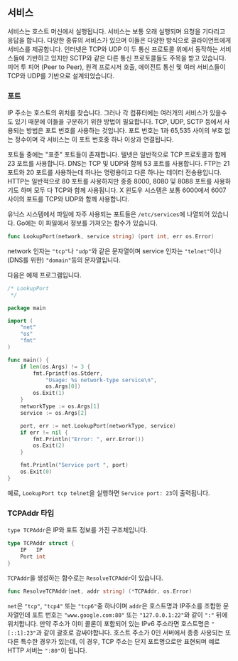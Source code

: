 ## 서비스

서비스는 호스트 머신에서 실행됩니다. 서비스는 보통 오래 실행되며 요청을 기다리고 응답을 합니다. 다양한 종류의 서비스가 있으며 이들은 다양한 방식으로 클라이언트에게 서비스를 제공합니다. 인터넷은 TCP와 UDP 이 두 통신 프로토콜 위에서 동작하는 서비스들에 기반하고 있지만 SCTP와 같은 다른 통신 프로토콜들도 주목을 받고 있습니다. 피어 투 피어 (Peer to Peer), 원격 프로시저 호출, 에이전트 통신 및 여러 서비스들이 TCP와 UDP를 기반으로 설계되었습니다.

### 포트

IP 주소는 호스트의 위치를 찾습니다. 그러나 각 컴퓨터에는 여러개의 서비스가 있을수도 있기 때문에 이들을 구분하기 위한 방법이 필요합니다. TCP, UDP, SCTP 등에서 사용되는 방법은 포트 번호를 사용하는 것입니다. 포트 번호는 1과 65,535 사이의 부호 없는 정수이며 각 서비스는 이 포트 번호중 하나 이상과 연결됩니다.

포트들 중에는 "표준" 포트들이 존재합니다. 텔넷은 일반적으로 TCP 프로토콜과 함께 23 포트를 사용합니다. DNS는 TCP 및 UDP와 함께 53 포트를 사용합니다. FTP는 21 포트와 20 포트를 사용하는데 하나는 명령용이고 다른 하나는 데이터 전송용입니다. HTTP는 일반적으로 80 포트를 사용하지만 종종 8000, 8080 및 8088 포트를 사용하기도 하며 모두 다 TCP와 함께 사용됩니다. X 윈도우 시스템은 보통 6000에서 6007 사이의 포트를 TCP와 UDP와 함께 사용합니다.

유닉스 시스템에서 파일에 자주 사용되는 포트들은 `/etc/services`에 나열되어 있습니다. Go에는 이 파일에서 정보를 가져오는 함수가 있습니다.

```go
func LookupPort(network, service string) (port int, err os.Error)
```

network 인자는 `"tcp"`나 `"udp"`와 같은 문자열이며 service 인자는 `"telnet"`이나 (DNS를 위한) `"domain"`등의 문자열입니다.

다음은 예제 프로그램입니다.

```go
/* LookupPort
 */

package main

import (
	"net"
	"os"
	"fmt"
)

func main() {
	if len(os.Args) != 3 {
		fmt.Fprintf(os.Stderr,
			"Usage: %s network-type service\n",
			os.Args[0])
		os.Exit(1)
	}
	networkType := os.Args[1]
	service := os.Args[2]

	port, err := net.LookupPort(networkType, service)
	if err != nil {
		fmt.Println("Error: ", err.Error())
		os.Exit(2)
	}

	fmt.Println("Service port ", port)
	os.Exit(0)
}
```

예로, `LookupPort tcp telnet`을 실행하면 `Service port: 23`이 출력됩니다.


### TCPAddr 타입

`type TCPAddr`은 IP와 포트 정보를 가진 구조체입니다.

```go
type TCPAddr struct {
    IP   IP
    Port int
}
```

`TCPAddr`을 생성하는 함수로는 `ResolveTCPAddr`이 있습니다.

```go
func ResolveTCPAddr(net, addr string) (*TCPAddr, os.Error)
```

`net`은 `"tcp"`, `"tcp4"` 또는 `"tcp6"`중 하나이며 `addr`은 호스트명과 IP주소를 조합한 문자열인데 포트 번호는 `"www.google.com:80"` 또는 `"127.0.0.1:22"`와 같이 `":"` 뒤에 위치합니다.
만약 주소가 이미 콜론이 포함되어 있는 IPv6 주소라면 호스트명은 `"[::1]:23"`과 같이 괄호로 감싸야합니다.
호스트 주소가 0인 서버에서 종종 사용되는 또다른 특수한 경우가 있는데, 이 경우, TCP 주소는 단지 포트명으로만 표현되며 예로  HTTP 서버는 `":80"`이 됩니다.